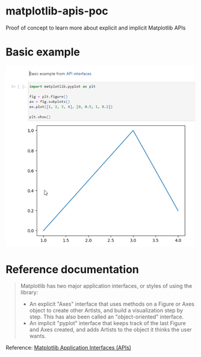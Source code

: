 # matplotlib-apis-poc
Proof of concept to learn more about explicit and implicit Matplotlib APIs 


# Basic example

![img/basic-example.png](img/basic-example.png)

# Reference documentation

> Matplotlib has two major application interfaces, or styles of using the library:
> - An explicit "Axes" interface that uses methods on a Figure or Axes object to create other Artists, and build a visualization step by step. This has also been called an "object-oriented" interface.
> - An implicit "pyplot" interface that keeps track of the last Figure and Axes created, and adds Artists to the object it thinks the user wants.

Reference: [Matplotlib Application Interfaces (APIs)](https://matplotlib.org/stable/users/explain/figure/api_interfaces.html#api-interfaces)